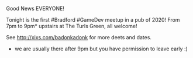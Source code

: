 Good News EVERYONE!

Tonight is the first #Bradford #GameDev meetup in a pub of 2020! From 7pm to 9pm* upstairs at The Turls Green, all welcome!

See http://xixs.com/badonkadonk for more deets and dates.

* we are usually there after 9pm but you have permission to leave early :) 
